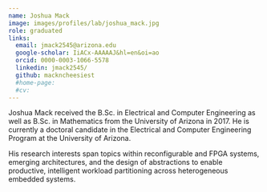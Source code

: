 ```yaml
---
name: Joshua Mack
image: images/profiles/lab/joshua_mack.jpg
role: graduated
links:
  email: jmack2545@arizona.edu
  google-scholar: IiACx-AAAAAJ&hl=en&oi=ao
  orcid: 0000-0003-1066-5578
  linkedin: jmack2545/
  github: mackncheesiest
  #home-page:
  #cv: 
---
```


Joshua Mack received the B.Sc. in Electrical and Computer Engineering as well as B.Sc. in Mathematics from the University of Arizona in 2017. 
He is currently a doctoral candidate in the Electrical and Computer Engineering Program at the University of Arizona. 

His research interests span topics within reconfigurable and FPGA systems, emerging architectures, and the design of abstractions to enable productive, intelligent workload partitioning across heterogeneous embedded systems.
